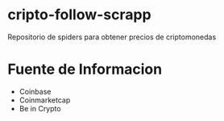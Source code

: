 # cripto-follow-scrapp
Repositorio de spiders para obtener precios de criptomonedas


# Fuente de Informacion
- Coinbase
- Coinmarketcap
- Be in Crypto
